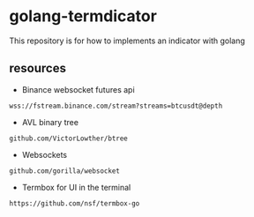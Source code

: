 # golang-termdicator

This repository is for how to implements an indicator with golang

## resources

- Binance websocket futures api
```
wss://fstream.binance.com/stream?streams=btcusdt@depth
```

- AVL binary tree
```
github.com/VictorLowther/btree
```

- Websockets
```
github.com/gorilla/websocket
```

- Termbox for UI in the terminal
```
https://github.com/nsf/termbox-go
```